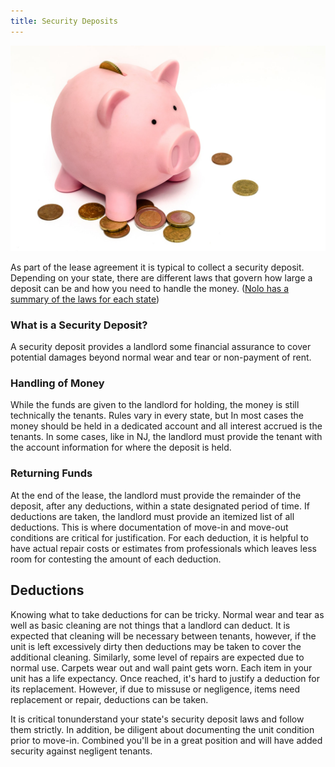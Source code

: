 ```yaml
---
title: Security Deposits
---
```


![Security Deposits](/images/business-money-pink-coins.jpg)

As part of the lease agreement it is typical to collect a security deposit. Depending on your state, there are different laws that govern how large a deposit can be and how you need to handle the money. ([Nolo has a summary of the laws for each state](http://www.nolo.com/legal-encyclopedia/security-deposit-limits-deadlines-your-state-36186.html))

### What is a Security Deposit?
A security deposit provides a landlord some financial assurance to cover potential damages beyond normal wear and tear or non-payment of rent.  

### Handling of Money
While the funds are given to the landlord for holding, the money is still technically the tenants. Rules vary in every state, but In most cases the money should be held in a dedicated account and all interest accrued is the tenants. In some cases, like in NJ, the landlord must provide the tenant with the account information for where the deposit is held.

### Returning Funds
At the end of the lease, the landlord must provide the remainder of the deposit, after any deductions, within a state designated period of time. If deductions are taken, the landlord must provide an itemized list of all deductions. This is where documentation of move-in and move-out conditions are critical for justification. For each deduction, it is helpful to have actual repair costs or estimates from professionals which leaves less room for contesting the amount of each deduction.

## Deductions
Knowing what to take deductions for can be tricky. Normal wear and tear as well as basic cleaning are not things that a landlord can deduct. It is expected that cleaning will be necessary between tenants, however, if the unit is left excessively dirty then deductions may be taken to cover the additional cleaning. Similarly, some level of repairs are expected due to normal use. Carpets wear out and wall paint gets worn. Each item in your unit has a life expectancy. Once reached, it's hard to justify a deduction for its replacement. However, if due to missuse or negligence, items need replacement or repair, deductions can be taken.

It is critical tonunderstand your state's security deposit laws and follow them strictly. In addition, be diligent about documenting the unit condition prior to move-in. Combined you'll be in a great position and will have added security against negligent tenants.
